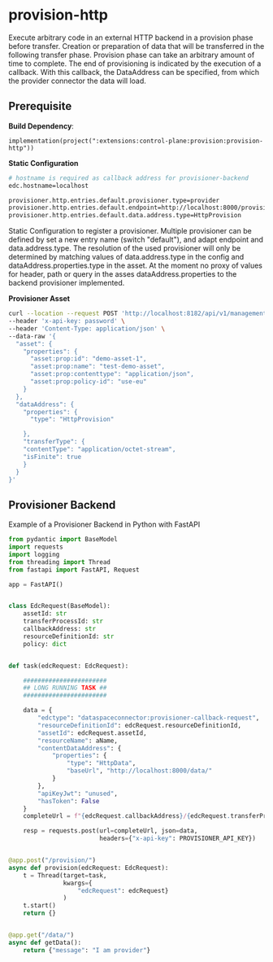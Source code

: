 # provision-http

Execute arbitrary code in an external HTTP backend in a provision phase before transfer.
Creation or preparation of data that will be transferred in the following transfer phase.
Provision phase can take an arbitrary amount of time to complete.
The end of provisioning is indicated by the execution of a callback.
With this callback, the DataAddress can be specified, from which the provider connector the data will load.

## Prerequisite

**Build Dependency**:

```
implementation(project(":extensions:control-plane:provision:provision-http"))
```

**Static Configuration**

```bash
# hostname is required as callback address for provisioner-backend
edc.hostname=localhost

provisioner.http.entries.default.provisioner.type=provider
provisioner.http.entries.default.endpoint=http://localhost:8000/provision
provisioner.http.entries.default.data.address.type=HttpProvision
```

Static Configuration to register a provisioner.
Multiple provisioner can be defined by set a new entry name (switch "default"), and adapt endpoint and data.address.type.
The resolution of the used provisioner will only be determined by matching values of data.address.type in the config and dataAddress.properties.type in the asset.
At the moment no proxy of values for header, path or query in the asses dataAddress.properties to the backend provisioner implemented.

**Provisioner Asset**

```bash
curl --location --request POST 'http://localhost:8182/api/v1/management/assets' \
--header 'x-api-key: password' \
--header 'Content-Type: application/json' \
--data-raw '{
  "asset": {
    "properties": {
      "asset:prop:id": "demo-asset-1",
      "asset:prop:name": "test-demo-asset",
      "asset:prop:contenttype": "application/json",
      "asset:prop:policy-id": "use-eu"
    }
  },
  "dataAddress": {
    "properties": {
      "type": "HttpProvision"

    },
    "transferType": {
    "contentType": "application/octet-stream",
    "isFinite": true
    }
  }
}'
```

## Provisioner Backend

Example of a Provisioner Backend in Python with FastAPI

```python
from pydantic import BaseModel
import requests
import logging
from threading import Thread
from fastapi import FastAPI, Request

app = FastAPI()


class EdcRequest(BaseModel):
    assetId: str
    transferProcessId: str
    callbackAddress: str
    resourceDefinitionId: str
    policy: dict


def task(edcRequest: EdcRequest):

    #######################
    ## LONG RUNNING TASK ##
    #######################

    data = {
        "edctype": "dataspaceconnector:provisioner-callback-request",
        "resourceDefinitionId": edcRequest.resourceDefinitionId,
        "assetId": edcRequest.assetId,
        "resourceName": aName,
        "contentDataAddress": {
            "properties": {
                "type": "HttpData",
                "baseUrl", "http://localhost:8000/data/"
            }
        },
        "apiKeyJwt": "unused",
        "hasToken": False
    }
    completeUrl = f"{edcRequest.callbackAddress}/{edcRequest.transferProcessId}/provision"

    resp = requests.post(url=completeUrl, json=data,
                         headers={"x-api-key": PROVISIONER_API_KEY})


@app.post("/provision/")
async def provision(edcRequest: EdcRequest):
    t = Thread(target=task,
               kwargs={
                   "edcRequest": edcRequest}
               )
    t.start()
    return {}


@app.get("/data/")
async def getData():
    return {"message": "I am provider"}
```
